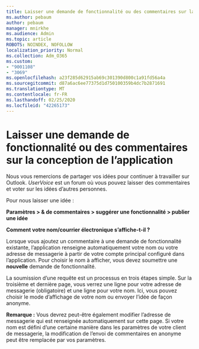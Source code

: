```yaml
---
title: Laisser une demande de fonctionnalité ou des commentaires sur la conception de l’application
ms.author: pebaum
author: pebaum
manager: mnirkhe
ms.audience: Admin
ms.topic: article
ROBOTS: NOINDEX, NOFOLLOW
localization_priority: Normal
ms.collection: Adm_O365
ms.custom:
- "9001108"
- "3069"
ms.openlocfilehash: a23f285d62915ab69c301390d800c1a91fd56a4a
ms.sourcegitcommit: d87a6ac6ee77375d1d750100359b4dc7b2871691
ms.translationtype: MT
ms.contentlocale: fr-FR
ms.lasthandoff: 02/25/2020
ms.locfileid: "42265173"
---
```

# <a name="leave-a-feature-request-or-feedback-on-app-design"></a>Laisser une demande de fonctionnalité ou des commentaires sur la conception de l’application

Nous vous remercions de partager vos idées pour continuer à travailler sur Outlook. *UserVoice* est un forum où vous pouvez laisser des commentaires et voter sur les idées d’autres personnes.  

Pour nous laisser une idée : 

**Paramètres > & de commentaires > suggérer une fonctionnalité > publier une idée** 

**Comment votre nom/courrier électronique s’affiche-t-il ?**

Lorsque vous ajoutez un commentaire à une demande de fonctionnalité existante, l’application renseigne automatiquement votre nom ou votre adresse de messagerie à partir de votre compte principal configuré dans l’application. Pour choisir le nom à afficher, vous devez soumettre une **nouvelle** demande de fonctionnalité. 

La soumission d’une requête est un processus en trois étapes simple. Sur la troisième et dernière page, vous verrez une ligne pour votre adresse de messagerie (obligatoire) et une ligne pour votre nom. Ici, vous pouvez choisir le mode d’affichage de votre nom ou envoyer l’idée de façon anonyme. 

**Remarque :** Vous devrez peut-être également modifier l’adresse de messagerie qui est renseignée automatiquement sur cette page. Si votre nom est défini d’une certaine manière dans les paramètres de votre client de messagerie, la modification de l’envoi de commentaires en anonyme peut être remplacée par vos paramètres. 
